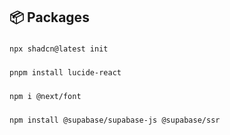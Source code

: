 <h2 align="left">📦 Packages</h2>

###
```bash
npx shadcn@latest init
```
###


###
```bash
pnpm install lucide-react
```
###


###
```bash
npm i @next/font
```
###

###
```bash
npm install @supabase/supabase-js @supabase/ssr
```
###